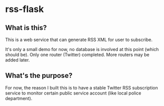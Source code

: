 # rss-flask

## What is this?

This is a web service that can generate RSS XML for user to subscribe.

It's only a small demo for now, no database is involved at this point (which should be). Only one router (Twitter) completed. More routers may be added later.

## What's the purpose?

For now, the reason I built this is to have a stable Twitter RSS subscription service to monitor certain public service account (like local police department).
